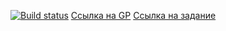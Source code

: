 [![Build status](https://ci.appveyor.com/api/projects/status/u7mqund4lio4nd75?svg=true)](https://ci.appveyor.com/project/Zicio/polling)
[Ссылка на GP](https://zicio.github.io/Polling/)
[Ссылка на задание](https://github.com/netology-code/ahj-homeworks/tree/simplification/rxjs)